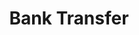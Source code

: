 ---
title: 'Bank Transfer'
weight: 60
meta_title: "Payment methods - Bank Transfer - MultiSafepay Docs"
linktomarketing: "https://www.multisafepay.com/solutions/payment-methods/bank-transfer"
childlist: '.'
faq: '.'
intro_description: "Bank Transfer, also known as SEPA Credit Transfer, is a secure, trusted, international banking method. Customers can make any type of online payment in euros within the SEPA area. You can link Bank Transfer directly to your website. When a customer selects Bank Transfer as payment method, they receive MultiSafepay bank account details by email.
"
layout: 'single'
logo: '/logo/Payment_methods/banktransfer-en.svg' 
short_description: 'A secure, trusted, international payment method within the SEPA region.'
url: '/payment-methods/bank-transfer/'
aliases: 
    - /support-tab/magento2/payment-methods/bank-transfer
    - /payment-methods/banks/bank-transfer
    - /payments/methods/banks/bank-transfer/
---